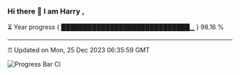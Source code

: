 ### Hi there 👋 I am Harry , 

⏳ Year progress { █████████████████████████████▁ } 98.16 %

---

⏰ Updated on Mon, 25 Dec 2023 06:35:59 GMT

![Progress Bar CI](https://github.com/duykhang68/duykhang68/workflows/Progress%20Bar%20CI/badge.svg)
